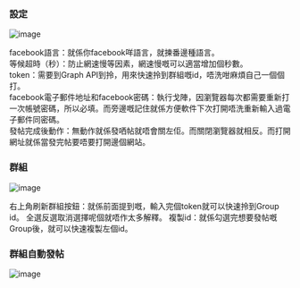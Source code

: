 ### 設定
![image](https://user-images.githubusercontent.com/87819805/174485229-1401a86f-db76-476c-b351-8c733c126702.png)

facebook語言：就係你facebook咩語言，就揀番邊種語言。</br>
等候超時（秒）：防止網速慢等因素，網速慢嘅可以適當增加個秒數。</br>
token：需要到Graph API到拎，用來快速拎到群組嘅id，唔洗咁麻煩自己一個個打。</br>
facebook電子郵件地址和facebook密碼：執行戈陣，因瀏覽器每次都需要重新打一次帳號密碼，所以必填。而旁邊嘅記住就係方便軟件下次打開唔洗重新輸入過電子郵件同密碼。</br>
發帖完成後動作：無動作就係發哂帖就唔會關左佢。而關閉瀏覽器就相反。而打開網址就係當發完帖要唔要打開邊個網站。


### 群組
![image](https://user-images.githubusercontent.com/87819805/174485718-b956d922-a3fc-4001-b119-88ab5852013b.png)

右上角刷新群組按鈕：就係前面提到嘅，輸入完個token就可以快速拎到Group id。
全選反選取消選擇呢個就唔作太多解釋。
複製id：就係勾選完想要發帖嘅Group後，就可以快速複製左個id。

### 群組自動發帖
![image](https://user-images.githubusercontent.com/87819805/174485988-76506e44-6f65-4fd0-91d7-0c7ee5b8f7c8.png)


